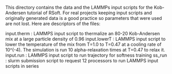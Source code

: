 This directory contains the data and the LAMMPs input scripts for the 
Kob-Andersen tutorial of RSoft. For real projects keeping input scripts
and originally generated data is a good practice so parameters that 
were used are not lost. Here are descriptors of the files:

input.therm : LAMMPS input script to thermalize an 80-20 Kob-Andersen
      mix at a large particle density of 0.96
input.lowerT : LAMMPS input script to lower the temperature of the mix
      from T=1.0 to T=0.47 at a cooling rate of 10^(-4). The simulation
      is run 10 alpha-relaxation times at T=0.47 to relax it.
input.run : LAMMPS input script to run trajectory for softness training
ss_run : slurm submission script to request 12 processors to run LAMMPS
      input scripts in series
